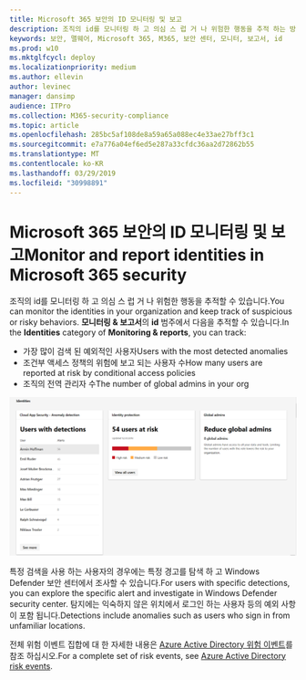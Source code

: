 ```yaml
---
title: Microsoft 365 보안의 ID 모니터링 및 보고
description: 조직의 id를 모니터링 하 고 의심 스 럽 거 나 위험한 행동을 추적 하는 방법에 대해 설명 합니다.
keywords: 보안, 맬웨어, Microsoft 365, M365, 보안 센터, 모니터, 보고서, id
ms.prod: w10
ms.mktglfcycl: deploy
ms.localizationpriority: medium
ms.author: ellevin
author: levinec
manager: dansimp
audience: ITPro
ms.collection: M365-security-compliance
ms.topic: article
ms.openlocfilehash: 285bc5af108de8a59a65a088ec4e33ae27bff3c1
ms.sourcegitcommit: e7a776a04ef6ed5e287a33cfdc36aa2d72862b55
ms.translationtype: MT
ms.contentlocale: ko-KR
ms.lasthandoff: 03/29/2019
ms.locfileid: "30998891"
---
```

# <a name="monitor-and-report-identities-in-microsoft-365-security"></a><span data-ttu-id="3b86e-104">Microsoft 365 보안의 ID 모니터링 및 보고</span><span class="sxs-lookup"><span data-stu-id="3b86e-104">Monitor and report identities in Microsoft 365 security</span></span>

<span data-ttu-id="3b86e-105">조직의 id를 모니터링 하 고 의심 스 럽 거 나 위험한 행동을 추적할 수 있습니다.</span><span class="sxs-lookup"><span data-stu-id="3b86e-105">You can monitor the identities in your organization and keep track of suspicious or risky behaviors.</span></span> <span data-ttu-id="3b86e-106">**모니터링 & 보고서**의 **id** 범주에서 다음을 추적할 수 있습니다.</span><span class="sxs-lookup"><span data-stu-id="3b86e-106">In the **Identities** category of **Monitoring & reports**, you can track:</span></span>

* <span data-ttu-id="3b86e-107">가장 많이 검색 된 예외적인 사용자</span><span class="sxs-lookup"><span data-stu-id="3b86e-107">Users with the most detected anomalies</span></span>
* <span data-ttu-id="3b86e-108">조건부 액세스 정책의 위험에 보고 되는 사용자 수</span><span class="sxs-lookup"><span data-stu-id="3b86e-108">How many users are reported at risk by conditional access policies</span></span>
* <span data-ttu-id="3b86e-109">조직의 전역 관리자 수</span><span class="sxs-lookup"><span data-stu-id="3b86e-109">The number of global admins in your org</span></span>

![id 범주 모니터링 & reports 페이지](./media/security-docs/identities.png)

<span data-ttu-id="3b86e-111">특정 검색을 사용 하는 사용자의 경우에는 특정 경고를 탐색 하 고 Windows Defender 보안 센터에서 조사할 수 있습니다.</span><span class="sxs-lookup"><span data-stu-id="3b86e-111">For users with specific detections, you can explore the specific alert and investigate in Windows Defender security center.</span></span> <span data-ttu-id="3b86e-112">탐지에는 익숙하지 않은 위치에서 로그인 하는 사용자 등의 예외 사항이 포함 됩니다.</span><span class="sxs-lookup"><span data-stu-id="3b86e-112">Detections include anomalies such as users who sign in from unfamiliar locations.</span></span>

<span data-ttu-id="3b86e-113">전체 위험 이벤트 집합에 대 한 자세한 내용은 [Azure Active Directory 위험 이벤트](https://docs.microsoft.com/azure/active-directory/reports-monitoring/concept-risk-events)를 참조 하십시오.</span><span class="sxs-lookup"><span data-stu-id="3b86e-113">For a complete set of risk events, see [Azure Active Directory risk events](https://docs.microsoft.com/azure/active-directory/reports-monitoring/concept-risk-events).</span></span>
